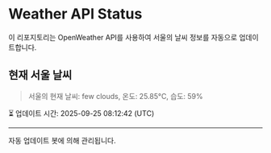 
# Weather API Status

이 리포지토리는 OpenWeather API를 사용하여 서울의 날씨 정보를 자동으로 업데이트합니다.

## 현재 서울 날씨
> 서울의 현재 날씨: few clouds, 온도: 25.85°C, 습도: 59%

⏳ 업데이트 시간: 2025-09-25 08:12:42 (UTC)

---
자동 업데이트 봇에 의해 관리됩니다.
